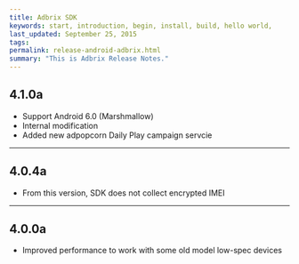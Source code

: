 ```yaml
---
title: Adbrix SDK
keywords: start, introduction, begin, install, build, hello world,
last_updated: September 25, 2015
tags: 
permalink: release-android-adbrix.html
summary: "This is Adbrix Release Notes."
---
```


## 4.1.0a
* Support Android 6.0 (Marshmallow)
* Internal modification 
* Added new adpopcorn Daily Play campaign servcie

---

## 4.0.4a
* From this version, SDK does not collect encrypted IMEI

---

## 4.0.0a
* Improved performance to work with some old model low-spec devices
